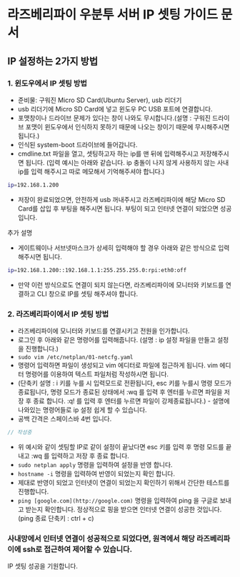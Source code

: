 
# 라즈베리파이 우분투 서버 IP 셋팅 가이드 문서

## IP 설정하는 2가지 방법

### 1. 윈도우에서 IP 셋팅 방법

- 준비물: 구워진 Micro SD Card(Ubuntu Server), usb 리더기
- usb 리더기에 Micro SD Card에 넣고 윈도우 PC USB 포트에 연결합니다.
- 포맷창이나 드라이브 문제가 있다는 창이 나와도 무시합니다.(설명 : 구워진 드라이브 포맷이 윈도우에서 인식하지 못하기 때문에 나오는 창이기 때문에 무시해주시면 됩니다.)
- 인식된 system-boot 드라이브에 들어갑니다.
- cmdline.txt 파일을 열고, 셋팅하고자 하는 ip를 맨 뒤에 입력해주시고 저장해주시면 됩니다. 
(입력 예시는 아래와 같습니다. ip 충돌이 나지 않게 사용하지 않는 사내 ip를 입력 해주시고 따로 메모해서 기억해주셔야 합니다.)

```bash
ip=192.168.1.200
```

- 저장이 완료되었으면, 안전하게 usb 꺼내주시고 라즈베리파이에 해당 Micro SD Card를 삽입 후 부팅을 해주시면 됩니다. 부팅이 되고 인터넷 연결이 되었으면 성공입니다.

추가 설명

- 게이트웨이나 서브넷마스크가 상세히 입력해야 할 경우 아래와 같은 방식으로 입력해주시면 됩니다.

```bash
ip=192.168.1.200::192.168.1.1:255.255.255.0:rpi:eth0:off
```

- 만약 이런 방식으로도 연결이 되지 않는다면, 라즈베리파이에 모니터와 키보드를 연결하고 CLI 창으로 IP를 셋팅 해주셔야 합니다.

### 2. 라즈베리파이에서 IP 셋팅 방법

- 라즈베리파이에 모니터와 키보드를 연결시키고 전원을 인가합니다.
- 로그인 후 아래와 같은 명령어를 입력해줍니다. (설명 : ip 설정 파일을 만들고 설정을 진행합니다.)
- `sudo vim /etc/netplan/01-netcfg.yaml`
- 명령어 입력하면 파일이 생성되고 vim 에디터로 파일에 접근하게 됩니다. vim 에디터 명령어를 이용하여 텍스트 파일처럼 작성하시면 됩니다.
- (단축키 설명 : i 키를 누를 시 입력모드로 전환됩니다, esc 키를 누를시 명령 모드가 종료됩니다,  명령 모드가 종료된 상태에서 :wq 를 입력 후 엔터를 누르면 파일을 저장 후 종료 합니다. :q! 를 입력 후 엔터를 누르면 파일이 강제종료됩니다.) - 설명에 나와있는 명령어들로 ip 설정 쉽게 할 수 있습니다.
- 공백 간격은 스페이스바 4번 입니다.

```csharp
// 작성중
```

- 위 예시와 같이 셋팅할 IP로 같이 설정이 끝났다면 esc 키를 입력 후 명령 모드를 끝내고 :wq 를 입력하고 저장 후 종료 합니다.
- `sudo netplan apply` 명령을 입력하여 설정을 반영 합니다.
- `hostname -i` 명령을 입력하여 반영이 되었는지 확인 합니다.
- 제대로 반영이 되었고 인터넷이 연결이 되었는지 확인하기 위해서 간단한 테스트를 진행합니다.
- `ping [google.com](http://google.com)` 명령을 입력하여 ping 을 구글로 보내고 받는지 확인합니다. 정상적으로 핑을 받으면 인터넷 연결이 성공한 것입니다. (ping 종료 단축키 : ctrl + c)

### 사내망에서 인터넷 연결이 성공적으로 되었다면, 원격에서 해당 라즈베리파이에 ssh로 접근하여 제어할 수 있습니다.
IP 셋팅 성공을 기원합니다.
